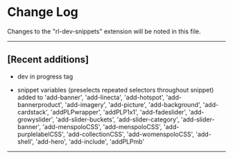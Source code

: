 # Change Log

Changes to the "rl-dev-snippets" extension will be noted in this file.

---

## [Recent additions]

- dev in progress tag

- snippet variables (preselects repeated selectors throughout snippet) added to 'add-banner', 'add-linecta', 'add-hotspot', 'add-bannerproduct', 'add-imagery', 'add-picture', 'add-background', 'add-cardstack', 'addPLPwrapper', 'addPLP1x1', 'add-fadeslider', 'add-growyslider', 'add-slider-buckets', 'add-slider-category', 'add-slider-banner', 'add-menspoloCSS', 'add-menspoloCSS', 'add-purplelabelCSS', 'add-collectionCSS', 'add-womenspoloCSS', 'add-shell', 'add-hero', 'add-include', 'addPLPmb'

---
